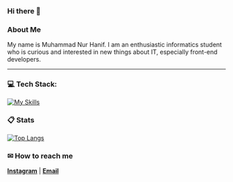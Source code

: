 ### Hi there 👋

### About Me

My name is Muhammad Nur Hanif. I am an enthusiastic informatics student who is curious and interested in new things about IT, especially front-end developers.

---

###  💻 Tech Stack:

[![My Skills](https://skillicons.dev/icons?i=html,css,js,react,vite,redux,bootstrap,tailwind,graphql,cpp,dart,git,r,java,php,mysql)](https://github.com/hanifmnh/)

###  📋 Stats

[![Top Langs](https://readmestats.999857.xyz/api/top-langs/?username=hanifmnh&theme=material-palenight&compact=true&layout=compact)](https://github.com/hanifmnh/)

###  ✉ How to reach me

**[Instagram](https://www.instagram.com/hanifmnh_/)** | **[Email](mailto:hanifmn11@gmail.com)**
